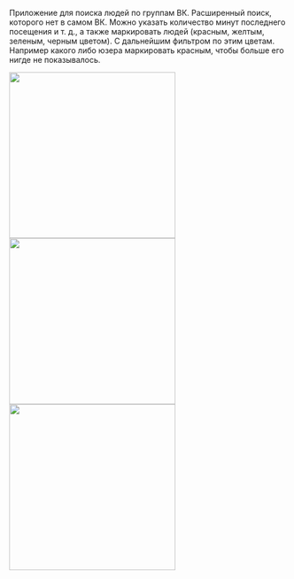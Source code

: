 Приложение для поиска людей по группам ВК. Расширенный поиск, которого нет в самом ВК. Можно указать количество минут последнего посещения и т. д., а также маркировать людей (красным, желтым, зеленым, черным цветом). С дальнейшим фильтром по этим цветам. Например какого либо юзера маркировать красным, чтобы больше его нигде не показывалось.

  <img src="https://github.com/Yodomarin7/Yodomarin7/MyVK/blob/main/1.jpg" width="300">

  
  <img src="https://github.com/Yodomarin7/Yodomarin7/MyVK/blob/main/2.jpg" width="300">

  
  <img src="https://github.com/Yodomarin7/Yodomarin7/MyVK/blob/main/3.jpg" width="300">

